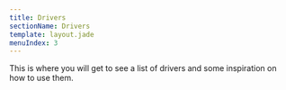 ```yaml
---
title: Drivers
sectionName: Drivers
template: layout.jade
menuIndex: 3
---
```


This is where you will get to see a list of drivers and some inspiration on how to use them.